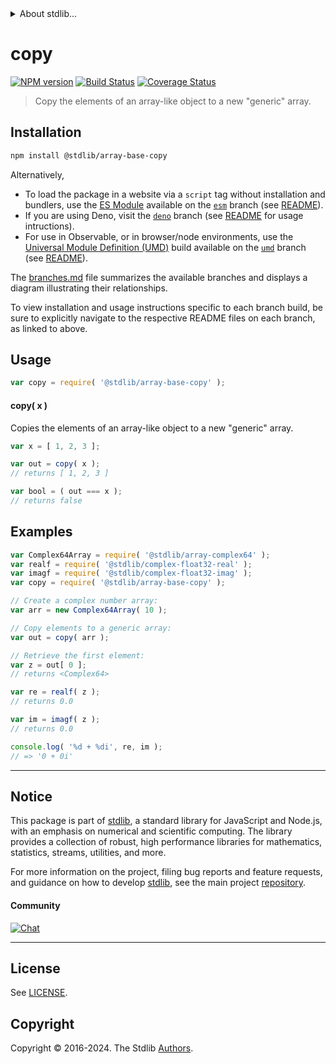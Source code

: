 <!--

@license Apache-2.0

Copyright (c) 2022 The Stdlib Authors.

Licensed under the Apache License, Version 2.0 (the "License");
you may not use this file except in compliance with the License.
You may obtain a copy of the License at

   http://www.apache.org/licenses/LICENSE-2.0

Unless required by applicable law or agreed to in writing, software
distributed under the License is distributed on an "AS IS" BASIS,
WITHOUT WARRANTIES OR CONDITIONS OF ANY KIND, either express or implied.
See the License for the specific language governing permissions and
limitations under the License.

-->


<details>
  <summary>
    About stdlib...
  </summary>
  <p>We believe in a future in which the web is a preferred environment for numerical computation. To help realize this future, we've built stdlib. stdlib is a standard library, with an emphasis on numerical and scientific computation, written in JavaScript (and C) for execution in browsers and in Node.js.</p>
  <p>The library is fully decomposable, being architected in such a way that you can swap out and mix and match APIs and functionality to cater to your exact preferences and use cases.</p>
  <p>When you use stdlib, you can be absolutely certain that you are using the most thorough, rigorous, well-written, studied, documented, tested, measured, and high-quality code out there.</p>
  <p>To join us in bringing numerical computing to the web, get started by checking us out on <a href="https://github.com/stdlib-js/stdlib">GitHub</a>, and please consider <a href="https://opencollective.com/stdlib">financially supporting stdlib</a>. We greatly appreciate your continued support!</p>
</details>

# copy

[![NPM version][npm-image]][npm-url] [![Build Status][test-image]][test-url] [![Coverage Status][coverage-image]][coverage-url] <!-- [![dependencies][dependencies-image]][dependencies-url] -->

> Copy the elements of an array-like object to a new "generic" array.

<!-- Section to include introductory text. Make sure to keep an empty line after the intro `section` element and another before the `/section` close. -->

<section class="intro">

</section>

<!-- /.intro -->

<!-- Package usage documentation. -->

<section class="installation">

## Installation

```bash
npm install @stdlib/array-base-copy
```

Alternatively,

-   To load the package in a website via a `script` tag without installation and bundlers, use the [ES Module][es-module] available on the [`esm`][esm-url] branch (see [README][esm-readme]).
-   If you are using Deno, visit the [`deno`][deno-url] branch (see [README][deno-readme] for usage intructions).
-   For use in Observable, or in browser/node environments, use the [Universal Module Definition (UMD)][umd] build available on the [`umd`][umd-url] branch (see [README][umd-readme]).

The [branches.md][branches-url] file summarizes the available branches and displays a diagram illustrating their relationships.

To view installation and usage instructions specific to each branch build, be sure to explicitly navigate to the respective README files on each branch, as linked to above.

</section>

<section class="usage">

## Usage

```javascript
var copy = require( '@stdlib/array-base-copy' );
```

#### copy( x )

Copies the elements of an array-like object to a new "generic" array.

```javascript
var x = [ 1, 2, 3 ];

var out = copy( x );
// returns [ 1, 2, 3 ]

var bool = ( out === x );
// returns false
```

</section>

<!-- /.usage -->

<!-- Package usage notes. Make sure to keep an empty line after the `section` element and another before the `/section` close. -->

<section class="notes">

</section>

<!-- /.notes -->

<!-- Package usage examples. -->

<section class="examples">

## Examples

<!-- eslint no-undef: "error" -->

```javascript
var Complex64Array = require( '@stdlib/array-complex64' );
var realf = require( '@stdlib/complex-float32-real' );
var imagf = require( '@stdlib/complex-float32-imag' );
var copy = require( '@stdlib/array-base-copy' );

// Create a complex number array:
var arr = new Complex64Array( 10 );

// Copy elements to a generic array:
var out = copy( arr );

// Retrieve the first element:
var z = out[ 0 ];
// returns <Complex64>

var re = realf( z );
// returns 0.0

var im = imagf( z );
// returns 0.0

console.log( '%d + %di', re, im );
// => '0 + 0i'
```

</section>

<!-- /.examples -->

<!-- Section to include cited references. If references are included, add a horizontal rule *before* the section. Make sure to keep an empty line after the `section` element and another before the `/section` close. -->

<section class="references">

</section>

<!-- /.references -->

<!-- Section for related `stdlib` packages. Do not manually edit this section, as it is automatically populated. -->

<section class="related">

</section>

<!-- /.related -->

<!-- Section for all links. Make sure to keep an empty line after the `section` element and another before the `/section` close. -->


<section class="main-repo" >

* * *

## Notice

This package is part of [stdlib][stdlib], a standard library for JavaScript and Node.js, with an emphasis on numerical and scientific computing. The library provides a collection of robust, high performance libraries for mathematics, statistics, streams, utilities, and more.

For more information on the project, filing bug reports and feature requests, and guidance on how to develop [stdlib][stdlib], see the main project [repository][stdlib].

#### Community

[![Chat][chat-image]][chat-url]

---

## License

See [LICENSE][stdlib-license].


## Copyright

Copyright &copy; 2016-2024. The Stdlib [Authors][stdlib-authors].

</section>

<!-- /.stdlib -->

<!-- Section for all links. Make sure to keep an empty line after the `section` element and another before the `/section` close. -->

<section class="links">

[npm-image]: http://img.shields.io/npm/v/@stdlib/array-base-copy.svg
[npm-url]: https://npmjs.org/package/@stdlib/array-base-copy

[test-image]: https://github.com/stdlib-js/array-base-copy/actions/workflows/test.yml/badge.svg?branch=v0.2.2
[test-url]: https://github.com/stdlib-js/array-base-copy/actions/workflows/test.yml?query=branch:v0.2.2

[coverage-image]: https://img.shields.io/codecov/c/github/stdlib-js/array-base-copy/main.svg
[coverage-url]: https://codecov.io/github/stdlib-js/array-base-copy?branch=main

<!--

[dependencies-image]: https://img.shields.io/david/stdlib-js/array-base-copy.svg
[dependencies-url]: https://david-dm.org/stdlib-js/array-base-copy/main

-->

[chat-image]: https://img.shields.io/gitter/room/stdlib-js/stdlib.svg
[chat-url]: https://app.gitter.im/#/room/#stdlib-js_stdlib:gitter.im

[stdlib]: https://github.com/stdlib-js/stdlib

[stdlib-authors]: https://github.com/stdlib-js/stdlib/graphs/contributors

[umd]: https://github.com/umdjs/umd
[es-module]: https://developer.mozilla.org/en-US/docs/Web/JavaScript/Guide/Modules

[deno-url]: https://github.com/stdlib-js/array-base-copy/tree/deno
[deno-readme]: https://github.com/stdlib-js/array-base-copy/blob/deno/README.md
[umd-url]: https://github.com/stdlib-js/array-base-copy/tree/umd
[umd-readme]: https://github.com/stdlib-js/array-base-copy/blob/umd/README.md
[esm-url]: https://github.com/stdlib-js/array-base-copy/tree/esm
[esm-readme]: https://github.com/stdlib-js/array-base-copy/blob/esm/README.md
[branches-url]: https://github.com/stdlib-js/array-base-copy/blob/main/branches.md

[stdlib-license]: https://raw.githubusercontent.com/stdlib-js/array-base-copy/main/LICENSE

</section>

<!-- /.links -->
